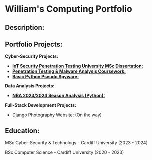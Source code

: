 # William's Computing Portfolio

## Description:

## Portfolio Projects:

**Cyber-Security Projects:**

* [**IoT Security Penetration Testing University MSc Dissertation:**](https://github.com/wlshepherd/My_Portolio/blob/main/NBA_Data_Analysis_Project.ipynb)
* [**Penetration Testing & Malware Analysis Coursework:**](https://github.com/wlshepherd/My_Portolio/blob/main/NBA_Data_Analysis_Project.ipynb)
* [**Basic Python Pseudo Spyware:**](https://github.com/wlshepherd/My_Portolio/blob/main/main.py)

**Data Analysis Projects:**

* [**NBA 2023/2024 Season Analysis (Python):**](https://github.com/wlshepherd/My_Portolio/blob/main/NBA%20Data%20Analysis%20Project/NBA_Data_Analysis_Project.ipynb)

**Full-Stack Development Projects:**

* Django Photography Website: (On the way)

## Education:
MSc Cyber-Security & Technology - Cardiff University (2023 - 2024)

BSc Computer Science - Cardiff University (2020 - 2023)

